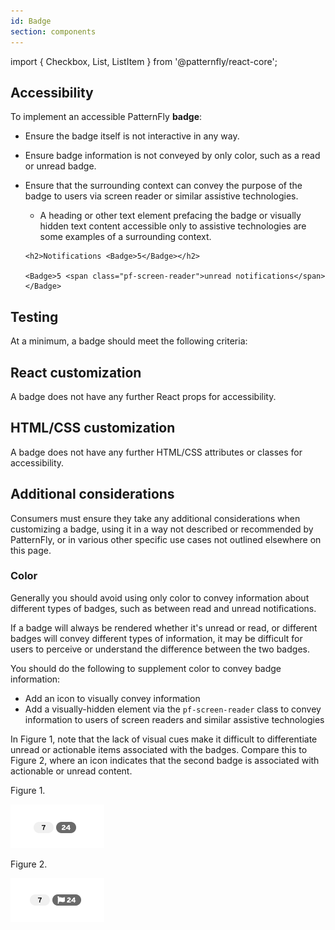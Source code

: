 ```yaml
---
id: Badge
section: components
---
```


import { Checkbox, List, ListItem } from '@patternfly/react-core';

## Accessibility

To implement an accessible PatternFly **badge**:

- Ensure the badge itself is not interactive in any way. 
- Ensure badge information is not conveyed by only color, such as a read or unread badge.
- Ensure that the surrounding context can convey the purpose of the badge to users via screen reader or similar assistive technologies.
  - A heading or other text element prefacing the badge or visually hidden text content accessible only to assistive technologies are some examples of a surrounding context.

  ```
  <h2>Notifications <Badge>5</Badge></h2>

  <Badge>5 <span class="pf-screen-reader">unread notifications</span></Badge>
  ```

## Testing

 At a minimum, a badge should meet the following criteria:

<List isPlain>
  <ListItem>
    <Checkbox id="badge-a11y-checkbox-1" label="Users should not be able to interact with or navigate to the badge with the keyboard, as it is not an interactive element." />
  </ListItem>
  <ListItem>
    <Checkbox id="badge-a11y-checkbox-2" label="Information about a badge is not conveyed by only color."/>
  </ListItem>
  <ListItem>
    <Checkbox id="badge-a11y-checkbox-3" label="Users navigating via screen reader or similar assistive technology should understand the purpose of the badge by its surrounding context." />
  </ListItem>
</List>

## React customization

A badge does not have any further React props for accessibility.

## HTML/CSS customization

A badge does not have any further HTML/CSS attributes or classes for accessibility.

## Additional considerations

Consumers must ensure they take any additional considerations when customizing a badge, using it in a way not described or recommended by PatternFly, or in various other specific use cases not outlined elsewhere on this page.

### Color

Generally you should avoid using only color to convey information about different types of badges, such as between read and unread notifications.

If a badge will always be rendered whether it's unread or read, or different badges will convey different types of information, it may be difficult for users to perceive or understand the difference between the two badges.

You should do the following to supplement color to convey badge information:

- Add an icon to visually convey information
- Add a visually-hidden element via the `pf-screen-reader` class to convey information to users of screen readers and similar assistive technologies

In Figure 1, note that the lack of visual cues make it difficult to differentiate unread or actionable items associated with the badges. Compare this to Figure 2, where an icon indicates that the second badge is associated with actionable or unread content.

Figure 1.

![badges with no color and no icons](./badge-no-color-no-icons.png)

Figure 2.

![badges with no color and with icons](./badge-no-color-with-icons.png)
